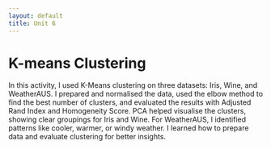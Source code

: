 ```yaml
---
layout: default
title: Unit 6
---
```


# K-means Clustering

In this activity, I used K-Means clustering on three datasets: Iris, Wine, and WeatherAUS. I prepared and normalised the data, used the elbow method to find the best number of clusters, and evaluated the results with Adjusted Rand Index and Homogeneity Score. PCA helped visualise the clusters, showing clear groupings for Iris and Wine. For WeatherAUS, I identified patterns like cooler, warmer, or windy weather. I learned how to prepare data and evaluate clustering for better insights.
